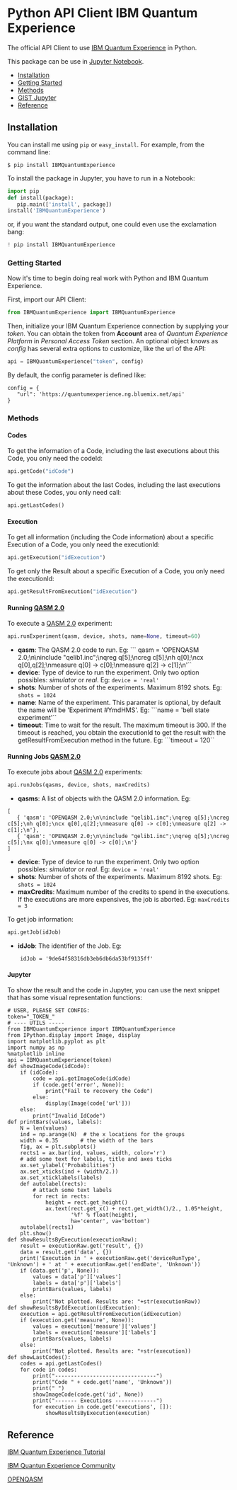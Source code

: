 # Python API Client IBM Quantum Experience

The official API Client to use [IBM Quantum Experience](https://quantumexperience.ng.bluemix.net/) in Python.

This package can be use in [Jupyter Notebook](https://jupyter.org/).

* [Installation](#installation)
* [Getting Started](#getting-started)
* [Methods](#methods)
* [GIST Jupyter](#jupyter)
* [Reference](#reference)

## Installation

You can install me using `pip` or `easy_install`. For example, from the command line:

    $ pip install IBMQuantumExperience

To install the package in Jupyter, you have to run in a Notebook:

```python
import pip
def install(package):
   pip.main(['install', package])
install('IBMQuantumExperience')
```

or, if you want the standard output, one could even use the exclamation bang:

```python
! pip install IBMQuantumExperience
```

### Getting Started

Now it's time to begin doing real work with Python and IBM Quantum Experience.

First, import our API Client:

```python
from IBMQuantumExperience import IBMQuantumExperience
```

Then, initialize your IBM Quantum Experience connection by supplying your *token*. You can obtain the token from **Account** area of *Quantum Experience Platform* in *Personal Access Token* section. An optional object knows as *config* has several extra options to customize, like the url of the API:

```python
api = IBMQuantumExperience("token", config)
```

By default, the config parameter is defined like:

```
config = {
   "url": 'https://quantumexperience.ng.bluemix.net/api'
}
```

### Methods

#### Codes

To get the information of a Code, including the last executions about this Code, you only need the codeId:

```python
api.getCode("idCode")
```

To get the information about the last Codes, including the last executions about these Codes, you only need call:

```python
api.getLastCodes()
```

#### Execution

To get all information (including the Code information) about a specific Execution of a Code, you only need the executionId:

```python
api.getExecution("idExecution")
```

To get only the Result about a specific Execution of a Code, you only need the executionId:

```python
api.getResultFromExecution("idExecution")
```

#### Running [QASM 2.0](https://github.com/IBM/qiskit-openqasm)

To execute a [QASM 2.0](https://github.com/IBM/qiskit-openqasm) experiment:

```python
api.runExperiment(qasm, device, shots, name=None, timeout=60)
```

- **qasm**: The QASM 2.0 code to run. Eg: 
``` qasm = 'OPENQASM 2.0;\n\ninclude "qelib1.inc";\nqreg q[5];\ncreg c[5];\nh q[0];\ncx q[0],q[2];\nmeasure q[0] -> c[0];\nmeasure q[2] -> c[1];\n'``
- **device**: Type of device to run the experiment. Only two option possibles: *simulator* or *real*. Eg:
```device = 'real' ```
- **shots**: Number of shots of the experiments. Maximum 8192 shots. Eg:
```shots = 1024 ```
- **name**: Name of the experiment. This paramater is optional, by default the name will be 'Experiment \#YmdHMS'. Eg:
```name = 'bell state experiment'``
- **timeout**: Time to wait for the result. The maximum timeout is 300. If the timeout is reached, you obtain the executionId to get the result with the getResultFromExecution method in the future. Eg:
```timeout = 120``

#### Running Jobs [QASM 2.0](https://github.com/IBM/qiskit-openqasm)

To execute jobs about [QASM 2.0](https://github.com/IBM/qiskit-openqasm) experiments:

```python
api.runJobs(qasms, device, shots, maxCredits)
```

- **qasms**: A list of objects with the QASM 2.0 information. Eg: 
```
[
   { 'qasm': 'OPENQASM 2.0;\n\ninclude "qelib1.inc";\nqreg q[5];\ncreg c[5];\nh q[0];\ncx q[0],q[2];\nmeasure q[0] -> c[0];\nmeasure q[2] -> c[1];\n'},
   { 'qasm': 'OPENQASM 2.0;\n\ninclude "qelib1.inc";\nqreg q[5];\ncreg c[5];\nx q[0];\nmeasure q[0] -> c[0];\n'}
]
```
- **device**: Type of device to run the experiment. Only two option possibles: *simulator* or *real*. Eg:
```device = 'real' ```
- **shots**: Number of shots of the experiments. Maximum 8192 shots. Eg:
```shots = 1024 ```
- **maxCredits**: Maximum number of the credits to spend in the executions. If the executions are more expensives, the job is aborted. Eg:
```maxCredits = 3```

To get job information:

```python
api.getJob(idJob)
```

- **idJob**: The identifier of the Job. Eg: 
``` 
    idJob = '9de64f58316db3eb6db6da53bf9135ff'
```


#### Jupyter

To show the result and the code in Jupyter, you can use the next snippet that has some visual representation functions:

```
# USER, PLEASE SET CONFIG:
token="_TOKEN_"
# ---- UTILS -----
from IBMQuantumExperience import IBMQuantumExperience
from IPython.display import Image, display
import matplotlib.pyplot as plt
import numpy as np
%matplotlib inline
api = IBMQuantumExperience(token)
def showImageCode(idCode):
    if (idCode):
        code = api.getImageCode(idCode)
        if (code.get('error', None)):
            print("Fail to recovery the Code")
        else:
            display(Image(code['url']))
    else:
        print("Invalid IdCode")
def printBars(values, labels):
    N = len(values)
    ind = np.arange(N)  # the x locations for the groups
    width = 0.35       # the width of the bars
    fig, ax = plt.subplots()
    rects1 = ax.bar(ind, values, width, color='r')
    # add some text for labels, title and axes ticks
    ax.set_ylabel('Probabilities')
    ax.set_xticks(ind + (width/2.))
    ax.set_xticklabels(labels)
    def autolabel(rects):
        # attach some text labels
        for rect in rects:
            height = rect.get_height()
            ax.text(rect.get_x() + rect.get_width()/2., 1.05*height,
                    '%f' % float(height),
                    ha='center', va='bottom')
    autolabel(rects1)
    plt.show()
def showResultsByExecution(executionRaw):
    result = executionRaw.get('result', {})
    data = result.get('data', {})
    print('Execution in ' + executionRaw.get('deviceRunType', 'Unknown') + ' at ' + executionRaw.get('endDate', 'Unknown'))
    if (data.get('p', None)):
        values = data['p']['values']
        labels = data['p']['labels']
        printBars(values, labels)
    else:
        print("Not plotted. Results are: "+str(executionRaw))
def showResultsByIdExecution(idExecution):
    execution = api.getResultFromExecution(idExecution)
    if (execution.get('measure', None)):
        values = execution['measure']['values']
        labels = execution['measure']['labels']
        printBars(values, labels)
    else:
        print("Not plotted. Results are: "+str(execution))
def showLastCodes():
    codes = api.getLastCodes()
    for code in codes:
        print("--------------------------------")
        print("Code " + code.get('name', 'Unknown'))
        print(" ")
        showImageCode(code.get('id', None))
        print("------- Executions -------------")
        for execution in code.get('executions', []):
            showResultsByExecution(execution)
```

## Reference

[IBM Quantum Experience Tutorial](https://quantumexperience.ng.bluemix.net/qstage/#/tutorial?sectionId=c59b3710b928891a1420190148a72cce&pageIndex=0)

[IBM Quantun Experience Community](https://quantumexperience.ng.bluemix.net/qstage/#/community)

[OPENQASM](https://github.com/IBM/qiskit-openqasm)
